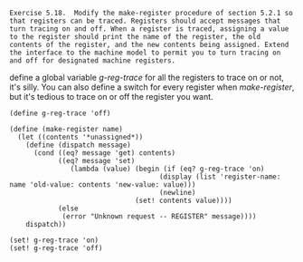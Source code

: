 ```
Exercise 5.18.  Modify the make-register procedure of section 5.2.1 so that registers can be traced. Registers should accept messages that turn tracing on and off. When a register is traced, assigning a value to the register should print the name of the register, the old contents of the register, and the new contents being assigned. Extend the interface to the machine model to permit you to turn tracing on and off for designated machine registers.
```

define a global variable *g-reg-trace* for all the registers to trace on or not, it's silly. You can also define a switch for every register when *make-register*, but it's tedious to trace on or off the register you want.

```
(define g-reg-trace 'off)

(define (make-register name)
  (let ((contents '*unassigned*))
    (define (dispatch message)
      (cond ((eq? message 'get) contents)
            ((eq? message 'set)
               (lambda (value) (begin (if (eq? g-reg-trace 'on)
                                     (display (list 'register-name: name 'old-value: contents 'new-value: value)))
                                     (newline)
                               (set! contents value))))
            (else
             (error "Unknown request -- REGISTER" message))))
    dispatch))

(set! g-reg-trace 'on)
(set! g-reg-trace 'off)

```